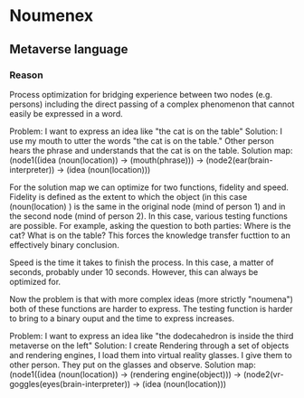 # Noumenex
## Metaverse language

### Reason

Process optimization for bridging experience between two nodes (e.g. persons) including the direct passing of a complex phenomenon that cannot easily be expressed in a word.

Problem: I want to express an idea like "the cat is on the table"
Solution: I use my mouth to utter the words "the cat is on the table." Other person hears the phrase and understands that the cat is on the table.
Solution map:  (node1((idea (noun(location)) -> (mouth(phrase))) -> (node2(ear(brain-interpreter)) -> (idea (noun(location)))

For the solution map we can optimize for two functions, fidelity and speed. Fidelity is defined as the extent to which the object (in this case (noun(location) ) is the same in the original node (mind of person 1) and in the second node (mind of person 2). In this case, various testing functions are possible. For example, asking the question to both parties: Where is the cat?  What is on the table? This forces the knowledge transfer fucttion to an effectively binary conclusion.  

Speed is the time it takes to finish the process. In this case, a matter of seconds, probably under 10 seconds. However, this can always be optimized for.

Now the problem is that with more complex ideas (more strictly "noumena") both of these functions are harder to express. The testing function is harder to bring to a binary ouput and the time to express increases. 

Problem: I want to express an idea like "the dodecahedron is inside the third metaverse on the left"
Solution: I create Rendering through a set of objects and rendering engines, I load them into virtual reality glasses. I give them to other person. They put on the glasses and observe. 
Solution map:  (node1((idea (noun(location)) -> (rendering engine(object))) -> (node2(vr-goggles(eyes(brain-interpreter)) -> (idea (noun(location)))
